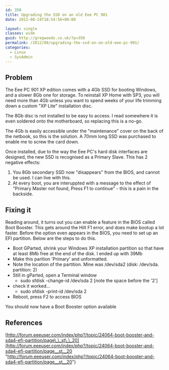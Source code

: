 ```yaml
---
id: 350
title: Upgrading the SSD on an old Eee PC 901
date: 2012-08-24T18:54:56+00:00

layout: single
classes: wide
guid: http://gregwoods.co.uk/?p=350
permalink: /2012/08/upgrading-the-ssd-on-an-old-eee-pc-901/
categories:
  - Linux
  - SysAdmin
---
```

## Problem

The Eee PC 901 XP edition comes with a 4Gb SSD for booting Windows, and a slower 8Gb one for storage. To reinstall XP Home with SP3, you will need more than 4Gb unless you want to spend weeks of your life trimming down a custom "XP Lite" installation disc.

The 8Gb disc is not installed to be easy to access. I read somewhere it is even soldered onto the motherboard, so replacing this is a no-go.

The 4Gb is easily accessible under the "maintenance" cover on the back of the netbook, so this is the solution. A 70mm long SSD was purchased to enable me to screw the card down.

Once installed, due to the way the Eee PC's hard disk interfaces are designed, the new SSD is recognised as a Primary Slave. This has 2 negative effects:  
1) You 8Gb secondary SSD now "disappears" from the BIOS, and cannot be used. I can live with this.  
2) At every boot, you are interuppted with a message to the effect of "Primary Master not found, Press F1 to continue" - this is a pain in the backside.

## Fixing it

Reading around, it turns out you can enable a feature in the BIOS called Boot Booster. This gets around the HiIt F1 error, and does make bootup a lot faster. Before the option even appears in the BIOS, you need to set up an EFI partition. Below are the steps to do this.

  * Boot GParted, shrink your Windows XP installation partition so that have at least 8Mb free at the end of the disk. I ended up with 39Mb
  * Make this parition 'Primary' and unformatted.
  * Note the location of the partition. Mine was /dev/sda2 (disk: /dev/sda. partition: 2)
  * Still in gParted, open a Terminal window 
      * sudo sfdisk -change-id /dev/sda 2 [note the space before the '2']
  * check it worked... 
      * sudo sfdisk -print-id /dev/sda 2
  * Reboot, press F2 to access BIOS

You should now have a Boot Booster option available

## References

[http://forum.eeeuser.com/index/php?/topic/24064-boot-booster-and-sda4-efi-partition/page\_\_st\_\_20](http://forum.eeeuser.com/index/php?/topic/24064-boot-booster-and-sda4-efi-partition/page__st__20 "http://forum.eeeuser.com/index/php?/topic/24064-boot-booster-and-sda4-efi-partition/page__st__20")